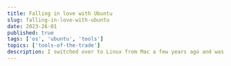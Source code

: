 ```yaml
---
title: Falling in love with Ubuntu
slug: falling-in-love-with-ubuntu
date: 2023-26-01
published: true
tags: ['os', 'ubuntu', 'tools']
topics: ['tools-of-the-trade']
description: I switched over to Linux from Mac a few years ago and was pleasantly surprised with the improvements to the overall interface.
---
```


